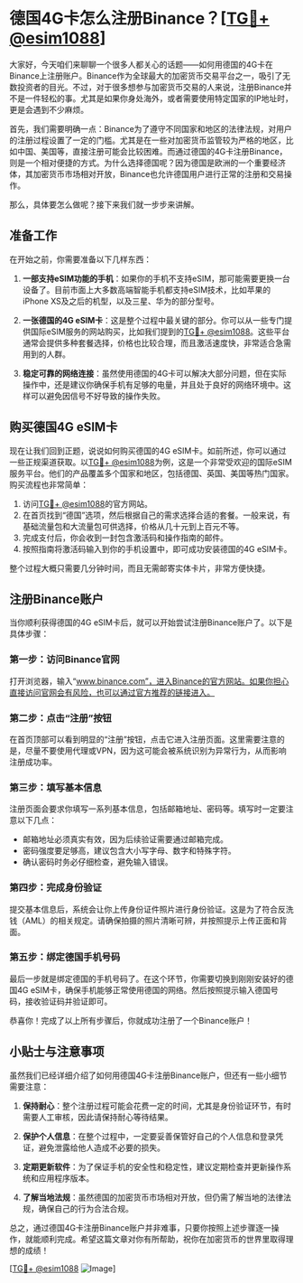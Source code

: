 # 德国4G卡怎么注册Binance？[[TG💪+ @esim1088](https://t.me/s/esim1088)]

大家好，今天咱们来聊聊一个很多人都关心的话题——如何用德国的4G卡在Binance上注册账户。Binance作为全球最大的加密货币交易平台之一，吸引了无数投资者的目光。不过，对于很多想参与加密货币交易的人来说，注册Binance并不是一件轻松的事。尤其是如果你身处海外，或者需要使用特定国家的IP地址时，更是会遇到不少麻烦。

首先，我们需要明确一点：Binance为了遵守不同国家和地区的法律法规，对用户的注册过程设置了一定的门槛。尤其是在一些对加密货币监管较为严格的地区，比如中国、美国等，直接注册可能会比较困难。而通过德国的4G卡注册Binance，则是一个相对便捷的方式。为什么选择德国呢？因为德国是欧洲的一个重要经济体，其加密货币市场相对开放，Binance也允许德国用户进行正常的注册和交易操作。

那么，具体要怎么做呢？接下来我们就一步步来讲解。

## 准备工作

在开始之前，你需要准备以下几样东西：

1. **一部支持eSIM功能的手机**：如果你的手机不支持eSIM，那可能需要更换一台设备了。目前市面上大多数高端智能手机都支持eSIM技术，比如苹果的iPhone XS及之后的机型，以及三星、华为的部分型号。

2. **一张德国的4G eSIM卡**：这是整个过程中最关键的部分。你可以从一些专门提供国际eSIM服务的网站购买，比如我们提到的[TG💪+ @esim1088](https://t.me/s/esim1088)。这些平台通常会提供多种套餐选择，价格也比较合理，而且激活速度快，非常适合急需用到的人群。

3. **稳定可靠的网络连接**：虽然使用德国的4G卡可以解决大部分问题，但在实际操作中，还是建议你确保手机有足够的电量，并且处于良好的网络环境中。这样可以避免因信号不好导致的操作失败。

## 购买德国4G eSIM卡

现在让我们回到正题，说说如何购买德国的4G eSIM卡。如前所述，你可以通过一些正规渠道获取。以[TG💪+ @esim1088](https://t.me/s/esim1088)为例，这是一个非常受欢迎的国际eSIM服务平台。他们的产品覆盖多个国家和地区，包括德国、英国、美国等热门国家。购买流程也非常简单：

1. 访问[TG💪+ @esim1088](https://t.me/s/esim1088)的官方网站。
2. 在首页找到“德国”选项，然后根据自己的需求选择合适的套餐。一般来说，有基础流量包和大流量包可供选择，价格从几十元到上百元不等。
3. 完成支付后，你会收到一封包含激活码和操作指南的邮件。
4. 按照指南将激活码输入到你的手机设置中，即可成功安装德国的4G eSIM卡。

整个过程大概只需要几分钟时间，而且无需邮寄实体卡片，非常方便快捷。

## 注册Binance账户

当你顺利获得德国的4G eSIM卡后，就可以开始尝试注册Binance账户了。以下是具体步骤：

### 第一步：访问Binance官网

打开浏览器，输入“www.binance.com”，进入Binance的官方网站。如果你担心直接访问官网会有风险，也可以通过官方推荐的链接进入。

### 第二步：点击“注册”按钮

在首页顶部可以看到明显的“注册”按钮，点击它进入注册页面。这里需要注意的是，尽量不要使用代理或VPN，因为这可能会被系统识别为异常行为，从而影响注册成功率。

### 第三步：填写基本信息

注册页面会要求你填写一系列基本信息，包括邮箱地址、密码等。填写时一定要注意以下几点：

- 邮箱地址必须真实有效，因为后续验证需要通过邮箱完成。
- 密码强度要足够高，建议包含大小写字母、数字和特殊字符。
- 确认密码时务必仔细检查，避免输入错误。

### 第四步：完成身份验证

提交基本信息后，系统会让你上传身份证件照片进行身份验证。这是为了符合反洗钱（AML）的相关规定。请确保拍摄的照片清晰可辨，并按照提示上传正面和背面。

### 第五步：绑定德国手机号码

最后一步就是绑定德国的手机号码了。在这个环节，你需要切换到刚刚安装好的德国4G eSIM卡，确保手机能够正常使用德国的网络。然后按照提示输入德国号码，接收验证码并验证即可。

恭喜你！完成了以上所有步骤后，你就成功注册了一个Binance账户！

## 小贴士与注意事项

虽然我们已经详细介绍了如何用德国4G卡注册Binance账户，但还有一些小细节需要注意：

1. **保持耐心**：整个注册过程可能会花费一定的时间，尤其是身份验证环节，有时需要人工审核，因此请保持耐心等待结果。
   
2. **保护个人信息**：在整个过程中，一定要妥善保管好自己的个人信息和登录凭证，避免泄露给他人造成不必要的损失。

3. **定期更新软件**：为了保证手机的安全性和稳定性，建议定期检查并更新操作系统和应用程序版本。

4. **了解当地法规**：虽然德国的加密货币市场相对开放，但仍需了解当地的法律法规，确保自己的行为合法合规。

总之，通过德国4G卡注册Binance账户并非难事，只要你按照上述步骤逐一操作，就能顺利完成。希望这篇文章对你有所帮助，祝你在加密货币的世界里取得理想的成绩！

[[TG💪+ @esim1088](https://t.me/s/esim1088) ![Image](https://i.postimg.cc/4NQfJmqS/Snipaste-2025-05-13-00-14-12.png)]